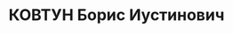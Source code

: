 ---
title: КОВТУН Борис Иустинович
description: "1896 г.р., майор, пом. по матобеспечению ком. 286 СП 96 СД КВО. \n \
  \ ВКВС - 25.11.1937, ВМН. Расстрелян 25.11.1937, Одесса"
---